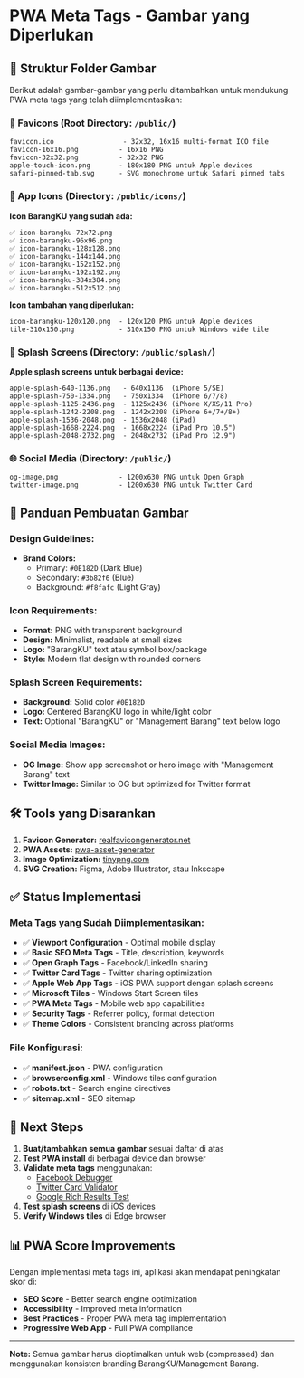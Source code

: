 # PWA Meta Tags - Gambar yang Diperlukan

## 📁 Struktur Folder Gambar

Berikut adalah gambar-gambar yang perlu ditambahkan untuk mendukung PWA meta tags yang telah diimplementasikan:

### 🔧 Favicons (Root Directory: `/public/`)
```
favicon.ico                 - 32x32, 16x16 multi-format ICO file
favicon-16x16.png          - 16x16 PNG
favicon-32x32.png          - 32x32 PNG
apple-touch-icon.png       - 180x180 PNG untuk Apple devices
safari-pinned-tab.svg      - SVG monochrome untuk Safari pinned tabs
```

### 📱 App Icons (Directory: `/public/icons/`)
**Icon BarangKU yang sudah ada:**
```
✅ icon-barangku-72x72.png
✅ icon-barangku-96x96.png  
✅ icon-barangku-128x128.png
✅ icon-barangku-144x144.png
✅ icon-barangku-152x152.png
✅ icon-barangku-192x192.png
✅ icon-barangku-384x384.png
✅ icon-barangku-512x512.png
```

**Icon tambahan yang diperlukan:**
```
icon-barangku-120x120.png  - 120x120 PNG untuk Apple devices
tile-310x150.png           - 310x150 PNG untuk Windows wide tile
```

### 🎨 Splash Screens (Directory: `/public/splash/`)
**Apple splash screens untuk berbagai device:**
```
apple-splash-640-1136.png   - 640x1136  (iPhone 5/SE)
apple-splash-750-1334.png   - 750x1334  (iPhone 6/7/8)
apple-splash-1125-2436.png  - 1125x2436 (iPhone X/XS/11 Pro)
apple-splash-1242-2208.png  - 1242x2208 (iPhone 6+/7+/8+)
apple-splash-1536-2048.png  - 1536x2048 (iPad)
apple-splash-1668-2224.png  - 1668x2224 (iPad Pro 10.5")
apple-splash-2048-2732.png  - 2048x2732 (iPad Pro 12.9")
```

### 🌐 Social Media (Directory: `/public/`)
```
og-image.png               - 1200x630 PNG untuk Open Graph
twitter-image.png          - 1200x630 PNG untuk Twitter Card
```

## 🎯 Panduan Pembuatan Gambar

### Design Guidelines:
- **Brand Colors:** 
  - Primary: `#0E182D` (Dark Blue)
  - Secondary: `#3b82f6` (Blue)
  - Background: `#f8fafc` (Light Gray)

### Icon Requirements:
- **Format:** PNG with transparent background
- **Design:** Minimalist, readable at small sizes
- **Logo:** "BarangKU" text atau symbol box/package
- **Style:** Modern flat design with rounded corners

### Splash Screen Requirements:
- **Background:** Solid color `#0E182D`
- **Logo:** Centered BarangKU logo in white/light color
- **Text:** Optional "BarangKU" or "Management Barang" text below logo

### Social Media Images:
- **OG Image:** Show app screenshot or hero image with "Management Barang" text
- **Twitter Image:** Similar to OG but optimized for Twitter format

## 🛠️ Tools yang Disarankan

1. **Favicon Generator:** [realfavicongenerator.net](https://realfavicongenerator.net)
2. **PWA Assets:** [pwa-asset-generator](https://github.com/onderceylan/pwa-asset-generator)
3. **Image Optimization:** [tinypng.com](https://tinypng.com)
4. **SVG Creation:** Figma, Adobe Illustrator, atau Inkscape

## ✅ Status Implementasi

### Meta Tags yang Sudah Diimplementasikan:
- ✅ **Viewport Configuration** - Optimal mobile display
- ✅ **Basic SEO Meta Tags** - Title, description, keywords
- ✅ **Open Graph Tags** - Facebook/LinkedIn sharing
- ✅ **Twitter Card Tags** - Twitter sharing optimization
- ✅ **Apple Web App Tags** - iOS PWA support dengan splash screens
- ✅ **Microsoft Tiles** - Windows Start Screen tiles
- ✅ **PWA Meta Tags** - Mobile web app capabilities
- ✅ **Security Tags** - Referrer policy, format detection
- ✅ **Theme Colors** - Consistent branding across platforms

### File Konfigurasi:
- ✅ **manifest.json** - PWA configuration
- ✅ **browserconfig.xml** - Windows tiles configuration  
- ✅ **robots.txt** - Search engine directives
- ✅ **sitemap.xml** - SEO sitemap

## 🔄 Next Steps

1. **Buat/tambahkan semua gambar** sesuai daftar di atas
2. **Test PWA install** di berbagai device dan browser
3. **Validate meta tags** menggunakan:
   - [Facebook Debugger](https://developers.facebook.com/tools/debug/)
   - [Twitter Card Validator](https://cards-dev.twitter.com/validator)
   - [Google Rich Results Test](https://search.google.com/test/rich-results)
4. **Test splash screens** di iOS devices
5. **Verify Windows tiles** di Edge browser

## 📊 PWA Score Improvements

Dengan implementasi meta tags ini, aplikasi akan mendapat peningkatan skor di:
- **SEO Score** - Better search engine optimization
- **Accessibility** - Improved meta information
- **Best Practices** - Proper PWA meta tag implementation
- **Progressive Web App** - Full PWA compliance

---

**Note:** Semua gambar harus dioptimalkan untuk web (compressed) dan menggunakan konsisten branding BarangKU/Management Barang.
